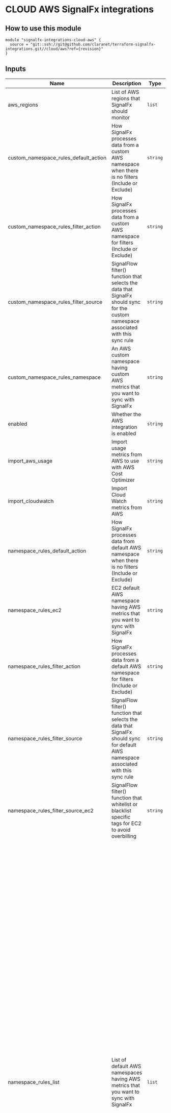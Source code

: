 # CLOUD AWS SignalFx integrations

## How to use this module

```hcl
module "signalfx-integrations-cloud-aws" {
  source = "git::ssh://git@github.com/claranet/terraform-signalfx-integrations.git//cloud/aws?ref={revision}"
}

```

## Inputs

| Name | Description | Type | Default | Required |
|------|-------------|------|---------|:-----:|
| aws\_regions | List of AWS regions that SignalFx should monitor | `list` | <pre>[<br>  "eu-west-1"<br>]</pre> | no |
| custom\_namespace\_rules\_default\_action | How SignalFx processes data from a custom AWS namespace when there is no filters (Include or Exclude) | `string` | `"Exclude"` | no |
| custom\_namespace\_rules\_filter\_action | How SignalFx processes data from a custom AWS namespace for filters (Include or Exclude) | `string` | `"Include"` | no |
| custom\_namespace\_rules\_filter\_source | SignalFlow filter() function that selects the data that SignalFx should sync for the custom namespace associated with this sync rule | `string` | `"filter('code', '200')"` | no |
| custom\_namespace\_rules\_namespace | An AWS custom namespace having custom AWS metrics that you want to sync with SignalFx | `string` | `"AWS/ApiGateway"` | no |
| enabled | Whether the AWS integration is enabled | `string` | `"true"` | no |
| import\_aws\_usage | Import usage metrics from AWS to use with AWS Cost Optimizer | `string` | `"true"` | no |
| import\_cloudwatch | Import Cloud Watch metrics from AWS | `string` | `"true"` | no |
| namespace\_rules\_default\_action | How SignalFx processes data from default AWS namespace when there is no filters (Include or Exclude) | `string` | `"Exclude"` | no |
| namespace\_rules\_ec2 | EC2 default AWS namespace having AWS metrics that you want to sync with SignalFx | `string` | `"AWS/EC2"` | no |
| namespace\_rules\_filter\_action | How SignalFx processes data from a default AWS namespace for filters (Include or Exclude) | `string` | `"Include"` | no |
| namespace\_rules\_filter\_source | SignalFlow filter() function that selects the data that SignalFx should sync for default AWS namespace associated with this sync rule | `string` | `""` | no |
| namespace\_rules\_filter\_source\_ec2 | SignalFlow filter() function that whitelist or blacklist specific tags for EC2 to avoid overbilling | `string` | `"filter('aws_tag_claranet_monitored', 'true')"` | no |
| namespace\_rules\_list | List of default AWS namespaces having AWS metrics that you want to sync with SignalFx | `list` | <pre>[<br>  "AWS/ApiGateway",<br>  "AWS/AppStream",<br>  "AWS/Athena",<br>  "AWS/Billing",<br>  "AWS/ACMPrivateCA",<br>  "AWS/CloudFront",<br>  "AWS/CloudHSM",<br>  "AWS/CloudSearch",<br>  "AWS/Logs",<br>  "AWS/CodeBuild",<br>  "AWS/Cognito",<br>  "AWS/Connect",<br>  "AWS/DMS",<br>  "AWS/DX",<br>  "AWS/DocDB",<br>  "AWS/DynamoDB",<br>  "AWS/EC2Spot",<br>  "AWS/AutoScaling",<br>  "AWS/ElasticBeanstalk",<br>  "AWS/EBS",<br>  "AWS/ECS",<br>  "AWS/EFS",<br>  "AWS/ApplicationELB",<br>  "AWS/ELB",<br>  "AWS/NetworkELB",<br>  "AWS/ElasticTranscoder",<br>  "AWS/ElastiCache",<br>  "AWS/ES",<br>  "AWS/ElasticMapReduce",<br>  "AWS/MediaConnect",<br>  "AWS/MediaConvert",<br>  "AWS/MediaPackage",<br>  "AWS/MediaTailor",<br>  "AWS/Events",<br>  "AWS/FSx",<br>  "AWS/GameLift",<br>  "AWS/Glue",<br>  "AWS/Inspector",<br>  "AWS/IoT",<br>  "AWS/IoTAnalytics",<br>  "AWS/ThingsGraph",<br>  "AWS/KMS",<br>  "AWS/KinesisAnalytics",<br>  "AWS/Firehose",<br>  "AWS/Kinesis",<br>  "AWS/KinesisVideo",<br>  "AWS/Lambda",<br>  "AWS/Lex",<br>  "AWS/ML",<br>  "AWS/Kafka",<br>  "AWS/AmazonMQ",<br>  "AWS/Neptune",<br>  "AWS/OpsWorks",<br>  "AWS/Polly",<br>  "AWS/Redshift",<br>  "AWS/RDS",<br>  "AWS/Route53",<br>  "AWS/SageMaker",<br>  "AWS/SDKMetrics",<br>  "AWS/DDoSProtection",<br>  "AWS/SES",<br>  "AWS/SNS",<br>  "AWS/SQS",<br>  "AWS/S3",<br>  "AWS/SWF",<br>  "AWS/States",<br>  "AWS/StorageGateway",<br>  "AWS/Textract",<br>  "AWS/Translate",<br>  "AWS/TrustedAdvisor",<br>  "AWS/NATGateway",<br>  "WAF",<br>  "AWS/WorkMail",<br>  "AWS/WorkSpaces"<br>]</pre> | no |
| poll\_rate | AWS poll rate in seconds (60 or 300) | `number` | `300` | no |
| suffix | Optional suffix to identify and avoid duplication of unique resources | `string` | `""` | no |

## Outputs

| Name | Description |
|------|-------------|
| aws\_role\_arn | The role ARN of the SignalFx integration |
| aws\_role\_name | The IAM role name of the SignalFx integration |
| sfx\_external\_id | SignalFx integration external ID |
| sfx\_integration\_id | SignalFx integration ID |

## Related documentation

[Official documentation](https://docs.signalfx.com/en/latest/integrations/amazon-web-services.html#connect-to-aws-cloudwatch)

## Requirements

You need to configure your AWS provider.
Credentials could be set in your `terraform.tfvars`.

```
variable "aws_region" {
  type = string
}

variable "aws_account" {
  type = string
}

variable "aws_access_key" {
  type = string
}

variable "aws_secret_key" {
  type = string
}

variable "aws_token" {
  type = string
}

provider "aws" {
  region     = var.aws_region
  access_key = var.aws_access_key
  secret_key = var.aws_secret_key
  token      = var.aws_token
}

```
